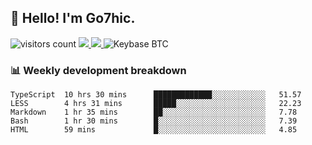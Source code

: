 ## 👋 Hello! I'm Go7hic.

 ![visitors count](https://visitors-by-url-pls-dont-use-this-in-your-repo.vercel.app/Go7hic-github-readme)
 <a href="https://twitter.com/Go7hic">
    <img src="https://img.shields.io/badge/-@Go7hic-1ca0f1?style=flat-square&labelColor=1ca0f1&logo=twitter&logoColor=white&link=https://twitter.com/Go7hic">
   <a/>
   <a href="mailto:gtfx0209@gmail.com">
    <img src="https://img.shields.io/badge/-gtfx0209@gmail.com-c14438?style=flat-square&logo=Gmail&logoColor=white&link=mailto:gtfx0209@gmail.com">
   <a/>
    ![Keybase BTC](https://img.shields.io/keybase/btc/Go7hic)
 <!--
🔭 I’m currently working
🌱 I’m currently learning
💬 Ask me about 
📫 How to reach me: 
⚡ Fun fact: 
-->
 <!--
![My Github Stats](https://github-readme-stats.vercel.app/api?username=Go7hic&show_icons=true&count_private=true)

-->

### 📊 Weekly development breakdown
<!--START_SECTION:waka-->
```text
TypeScript  10 hrs 30 mins      █████████████░░░░░░░░░░░░   51.57 
LESS        4 hrs 31 mins       █████░░░░░░░░░░░░░░░░░░░░   22.23 
Markdown    1 hr 35 mins        ██░░░░░░░░░░░░░░░░░░░░░░░   7.78 
Bash        1 hr 30 mins        █░░░░░░░░░░░░░░░░░░░░░░░░   7.39 
HTML        59 mins             █░░░░░░░░░░░░░░░░░░░░░░░░   4.85
```
<!--END_SECTION:waka-->


